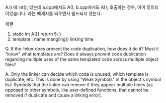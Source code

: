 A.h 에 int();
있는데
a.cpp에서도 A();
b.cpp에서도 A();
호출하는 경우, 이미 정의되어있습니다. 라는 메세지를 띄우면서 빌드되지 않는다.

해결
1. static int A(){
return 5;
}
2. template : name mangling() linking time

Q.
If the linker does prevent the code duplication, how does it do it? Must it "know" what templates are?
Does it always prevent code duplication regarding multiple uses of the same templated code across multiple object files?

A.
Only the linker can decide which code is unused, which template is duplicate, etc.
This is done by using "Weak Symbols" in the object's symbol list: 
  Symbols that the linker can remove if they appear multiple times
  (as opposed to other symbols, like user-defined functions, that cannot be removed if duplicate and cause a linking error).
